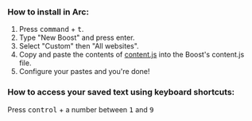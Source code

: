 ### How to install in Arc:

1. Press <kbd>command</kbd> + <kbd>t</kbd>.
2. Type "New Boost" and press enter.
3. Select "Custom" then "All websites".
4. Copy and paste the contents of [content.js](https://github.com/cortez/row/blob/main/content.js) into the Boost's content.js file.
5. Configure your pastes and you're done!

### How to access your saved text using keyboard shortcuts:

Press <kbd>control</kbd> + a number between <kbd>1</kbd> and <kbd>9</kbd>
